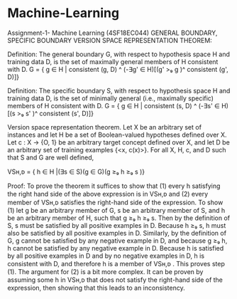 # Machine-Learning
Assignment-1- Machine Learning (4SF18EC044)
GENERAL BOUNDARY, SPECIFIC BOUNDARY VERSION SPACE REPRESENTATION THEOREM: 


Definition: The general boundary G, with respect to hypothesis space H and training data D, is the set of maximally general members of H consistent with D. 
G = { g ∈ H | consistent (g, D) ^ (-∃g' ∈ H)[(g' >₉ g )^ consistent (g', D)]}

Definition: The specific boundary S, with respect to hypothesis space H and training data D, is the set of minimally general (i.e., maximally specific) members of H consistent with D.
G = { g ∈ H | consistent (s, D) ^ (-∃s' ∈ H)[(s >₉ s' )^ consistent (s', D)]}



Version space representation theorem. Let X be an arbitrary set of instances and let H be a set of Boolean-valued hypotheses defined over X. 
Let c : X → {O, 1} be an arbitrary target concept defined over X, and let D be an arbitrary set of training examples {<x, c(x)>}. For all X, H, c, and D such that S and G are well defined,

 VSʜ,ᴅ = { h ∈ H |(∃s ∈ S)(g ∈ G)(g ≥₉ h ≥₉ s )}

Proof: To prove the theorem it suffices to show that (1) every h satisfying the right hand side of the above expression is in VSʜ,ᴅ and (2) every member of VSʜ,ᴅ satisfies the right-hand side of the expression. To show (1) let g be an arbitrary member of G, s be an arbitrary member of S, and h be an arbitrary member of H, such that g ≥₉ h ≥₉ s. Then by the definition of S, s must be satisfied by all positive examples in D. Because 
h ≥₉ s, h must also be satisfied by all positive examples in D. Similarly, by the definition of G, g cannot be satisfied by any negative example in D, and because g  ≥₉ h, h cannot be satisfied by any negative example in D. Because h is satisfied by all positive examples in D and by no negative examples in D, h is consistent with D, and therefore h is a member of VSʜ,ᴅ . 
This proves step (1). The argument for (2) is a bit more complex. It can be proven by assuming some h in VSʜ,ᴅ that does not satisfy the right-hand side of the expression, then showing that this leads to an inconsistency.
